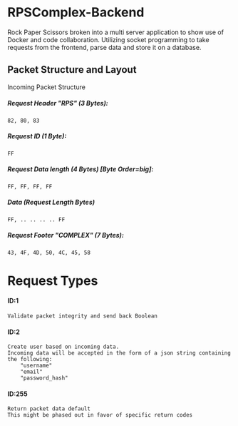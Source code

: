 # RPSComplex-Backend
Rock Paper Scissors broken into a multi server application to show use of Docker and code collaboration. Utilizing socket programming to take requests from the frontend, parse data and store it on a database.

## Packet Structure and Layout
Incoming Packet Structure

##### Request Header "RPS" (3 Bytes):

    82, 80, 83

##### Request ID (1 Byte):

    FF

##### Request Data length (4 Bytes) [Byte Order=big]:

    FF, FF, FF, FF

##### Data (Request Length Bytes)

    FF, .. .. .. .. FF
 
##### Request Footer "COMPLEX" (7 Bytes):

    43, 4F, 4D, 50, 4C, 45, 58

# Request Types
#### ID:1
  
    Validate packet integrity and send back Boolean

#### ID:2

    Create user based on incoming data.
    Incoming data will be accepted in the form of a json string containing the following:
        "username"
        "email"
        "password_hash"

#### ID:255

    Return packet data default
    This might be phased out in favor of specific return codes
